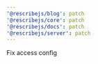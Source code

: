 ```yaml
---
'@rescribejs/blog': patch
'@rescribejs/core': patch
'@rescribejs/docs': patch
'@rescribejs/server': patch
---
```


Fix access config
